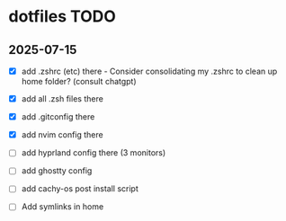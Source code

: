 # dotfiles TODO

## 2025-07-15
- [X] add .zshrc (etc) there
        - Consider consolidating my .zshrc to clean up home folder? (consult chatgpt)
- [X] add all .zsh files there
- [X] add .gitconfig there
- [X] add nvim config there
- [ ] add hyprland config there (3 monitors)
- [ ] add ghostty config
- [ ] add cachy-os post install script
- [ ] Add symlinks in home



